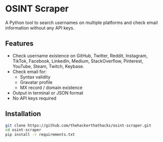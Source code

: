 # OSINT Scraper

A Python tool to search usernames on multiple platforms and check email information without any API keys.

## Features

- Check username existence on GitHub, Twitter, Reddit, Instagram, TikTok, Facebook, LinkedIn, Medium, StackOverflow, Pinterest, YouTube, Steam, Twitch, Keybase.
- Check email for:
  - Syntax validity
  - Gravatar profile
  - MX record / domain existence
- Output in terminal or JSON format
- No API keys required

## Installation

```bash
git clone https://github.com/thehackerthathacks/osint-scraper.git
cd osint-scraper
pip install -r requirements.txt
